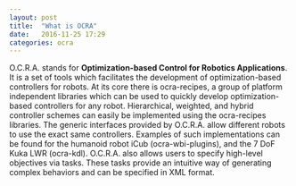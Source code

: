 ```yaml
---
layout: post
title:  "What is OCRA"
date:   2016-11-25 17:29
categories: ocra
---
```


O.C.R.A. stands for **Optimization-based Control for Robotics Applications**. It is a set of tools which facilitates the development of optimization-based controllers for robots. At its core there is ocra-recipes, a group of platform independent libraries which can be used to quickly develop optimization-based controllers for any robot. Hierarchical, weighted, and hybrid controller schemes can easily be implemented using the ocra-recipes libraries. The generic interfaces provided by O.C.R.A. allow different robots to use the exact same controllers. Examples of such implementations can be found for the humanoid robot iCub (ocra-wbi-plugins), and the 7 DoF Kuka LWR (ocra-kdl). O.C.R.A. also allows users to specify high-level objectives via tasks. These tasks provide an intuitive way of generating complex behaviors and can be specified in XML format.

